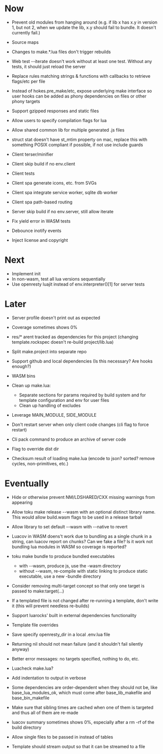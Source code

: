 # Now

- Prevent old modules from hanging around (e.g. if lib x has x.y in version 1,
  but not 2, when we update the lib, x.y should fail to bundle. It doesn't
  currently fail.)

- Source maps

- Changes to make.*.lua files don't trigger rebuilds

- Web test --iterate doesn't work without at least one test. Without any tests,
  it should just reload the server

- Replace rules matching strings & functions with callbacks to retrieve flags/etc
  per file
- Instead of hokes.pre_make/etc, expose underlying make interface so user hooks
  can be added as phony dependencies on files or other phony targets

- Support gzipped responses and static files
- Allow users to specify compilation flags for lua
- Allow shared common lib for multiple generated .js files

- struct stat doesn't have st_mtim property on mac, replace this with something
  POSIX compliant if possible, if not use include guards

- Client terser/minifier
- Client skip build if no env.client
- Client tests
- Client spa generate icons, etc. from SVGs
- Client spa integrate service worker, sqlite db worker
- Client spa path-based routing

- Server skip build if no env.server, still allow iterate

- Fix yield error in WASM tests
- Debounce inotify events

- Inject license and copyright

# Next

- Implement init
- In non-wasm, test all lua versions sequentially
- Use openresty luajit instead of env.interpreter()[1] for server tests

# Later

- Server profile doesn't print out as expected
- Coverage sometimes shows 0%

- res/* arent tracked as dependencies for this project (changing
  template.rockspec doesn't re-build project/lib.lua)

- Split make.project into separate repo
- Support github and local dependencies (Is this necessary? Are hooks enough?)
- WASM bins

- Clean up make.lua:
    - Separate sections for params required by build system and for template
      configuration and env for user files
    - Clean up handling of excludes

- Leverage MAIN_MODULE, SIDE_MODULE
- Don't restart server when only client code changes (cli flag to force restart)
- Cli pack command to produce an archive of server code
- Flag to override dist dir
- Checksum result of loading make.lua (encode to json? sorted? remove cycles,
  non-primitives, etc.)

# Eventually

- Hide or otherwise prevent NM/LDSHARED/CXX missing warnings from appearing

- Allow toku make release --wasm with an optional distinct library name. This
  would allow build.wasm flags to be used in a release tarball

- Allow library to set default --wasm with --native to revert

- Luacov in WASM doens't work due to bundling as a single chunk in a string, can
  luacov report on chunks? Can we fake a file? Is it work not bundling lua
  modules in WASM so coverage is reported?

- toku make bundle to produce bundled executables
    - with --wasm, produce js, use the -wasm directory
    - without --wasm, re-compile with static linking to produce static
      executable, use a new -bundle directory

- Consider removing multi-target concept so that only one target is passed to
  make:target(...)

- If a templated file is not changed after re-running a template, don't
  write it (this will prevent needless re-builds)

- Support luarocks' built in external dependencies functionality
- Template file overrides

- Save specify openresty_dir in a local .env.lua file

- Returning nil should not mean failure (and it shouldn't fail silently anyway)
- Better error messages: no targets specified, nothing to do, etc.

- Luacheck make.lua?

- Add indentation to output in verbose
- Some dependencies are order-dependent when they should not be, like
  base_lua_modules_ok, which must come after base_lib_makefile and
  base_bin_makefile

- Make sure that sibling times are cached when one of them is targeted and thus
  all of them are re-made
- luacov summary sometimes shows 0%, especially after a rm -rf of the build
  directory

- Allow single files to be passed in instead of tables

- Template should stream output so that it can be streamed to a file
